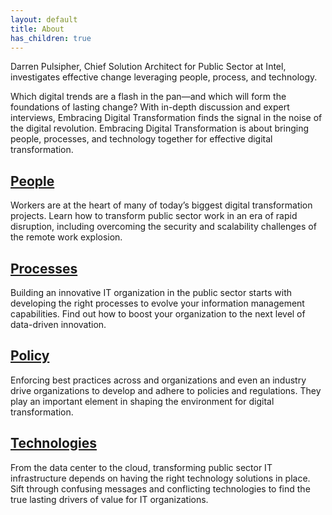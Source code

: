 ```yaml
---
layout: default
title: About
has_children: true
---
```


Darren Pulsipher, Chief Solution Architect for Public Sector at Intel, investigates effective change leveraging people, process, and technology.

Which digital trends are a flash in the pan—and which will form the foundations of lasting change? With in-depth discussion and expert interviews, Embracing Digital Transformation finds the signal in the noise of the digital revolution. Embracing Digital Transformation is about bringing people, processes, and technology together for effective digital transformation.

## [People](/tags/people)

Workers are at the heart of many of today’s biggest digital transformation projects. Learn how to transform public sector work in an era of rapid disruption, including overcoming the security and scalability challenges of the remote work explosion.

## [Processes](/tags/process)

Building an innovative IT organization in the public sector starts with developing the right processes to evolve your information management capabilities. Find out how to boost your organization to the next level of data-driven innovation.

## [Policy](/tags/policy)

Enforcing best practices across and organizations and even an industry drive organizations to develop and adhere to 
policies and regulations. They play an important element in shaping the environment for digital transformation.

## [Technologies](/tags/technology)

From the data center to the cloud, transforming public sector IT infrastructure depends on having the right technology solutions in place. Sift through confusing messages and conflicting technologies to find the true lasting drivers of value for IT organizations.

